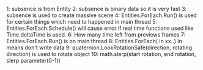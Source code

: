 1: subsence is from Entity
2: subsence is binary data so it is very fast
3: subsence is used to create massive scene
4: Entities.ForEach.Run() is used for certain things which need to happened in main thread
5: Entities.ForEach.Schedule() will cause error if real time functions used like Time.deltaTime is used.
6: How many time left from previews frames
7: Entities.ForEach.Run() is on main thread
8: Entities.ForEach( in xx..) in means don't write data
9: quaternion.LookRotationSafe(direction, rotating direction)  is used to rotate object
10: math.slerp(start rotation, end rotation, slerp parameter(0-1))
